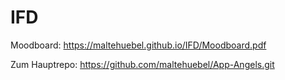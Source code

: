 # IFD
Moodboard: https://maltehuebel.github.io/IFD/Moodboard.pdf

Zum Hauptrepo: https://github.com/maltehuebel/App-Angels.git
